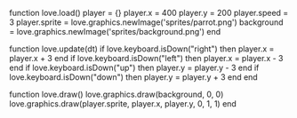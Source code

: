 
function love.load()
    player = {}
    player.x = 400
    player.y = 200
    player.speed = 3
    player.sprite = love.graphics.newImage('sprites/parrot.png')
    background = love.graphics.newImage('sprites/background.png')
end

function love.update(dt)
    if love.keyboard.isDown("right") then
        player.x = player.x + 3
    end
    if love.keyboard.isDown("left") then
        player.x = player.x - 3
    end
    if love.keyboard.isDown("up") then
        player.y = player.y - 3
    end
    if love.keyboard.isDown("down") then
        player.y = player.y + 3
    end
end

function love.draw()
    love.graphics.draw(background, 0, 0)
    love.graphics.draw(player.sprite, player.x, player.y, 0, 1, 1)
end